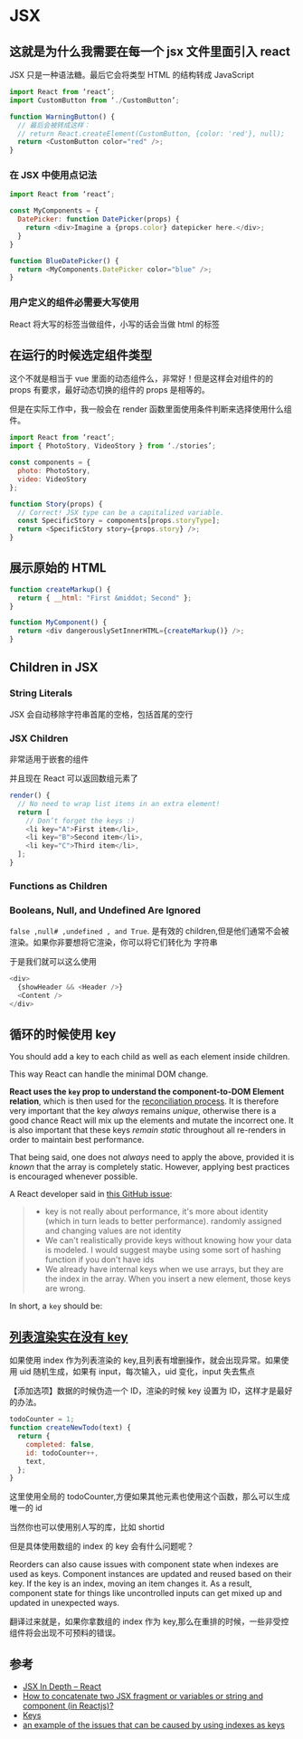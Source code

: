 # JSX

## 这就是为什么我需要在每一个 jsx 文件里面引入 react

JSX 只是一种语法糖。最后它会将类型 HTML 的结构转成 JavaScript

```js
import React from ‘react’;
import CustomButton from ‘./CustomButton’;

function WarningButton() {
  // 最后会被转成这样：
  // return React.createElement(CustomButton, {color: 'red'}, null);
  return <CustomButton color="red" />;
}
```

### 在 JSX 中使用点记法

```js
import React from ‘react’;

const MyComponents = {
  DatePicker: function DatePicker(props) {
    return <div>Imagine a {props.color} datepicker here.</div>;
  }
}

function BlueDatePicker() {
  return <MyComponents.DatePicker color="blue" />;
}
```

### 用户定义的组件必需要大写使用

React 将大写的标签当做组件，小写的话会当做 html 的标签

## 在运行的时候选定组件类型

这个不就是相当于 vue 里面的动态组件么，非常好！但是这样会对组件的的 props 有要求，最好动态切换的组件的 props 是相等的。

但是在实际工作中，我一般会在 render 函数里面使用条件判断来选择使用什么组件。

```js
import React from ‘react’;
import { PhotoStory, VideoStory } from ‘./stories’;

const components = {
  photo: PhotoStory,
  video: VideoStory
};

function Story(props) {
  // Correct! JSX type can be a capitalized variable.
  const SpecificStory = components[props.storyType];
  return <SpecificStory story={props.story} />;
}
```

## 展示原始的 HTML

```js
function createMarkup() {
  return { __html: "First &middot; Second" };
}

function MyComponent() {
  return <div dangerouslySetInnerHTML={createMarkup()} />;
}
```

## Children in JSX

### String Literals

JSX 会自动移除字符串首尾的空格，包括首尾的空行

### JSX Children

非常适用于嵌套的组件

并且现在 React 可以返回数组元素了

```js
render() {
  // No need to wrap list items in an extra element!
  return [
    // Don’t forget the keys :)
    <li key="A">First item</li>,
    <li key="B">Second item</li>,
    <li key="C">Third item</li>,
  ];
}
```

### Functions as Children

### Booleans, Null, and Undefined Are Ignored

`false ,null# ,undefined , and True`. 是有效的 children,但是他们通常不会被渲染。如果你非要想将它渲染，你可以将它们转化为 字符串

于是我们就可以这么使用

```js
<div>
  {showHeader && <Header />}
  <Content />
</div>
```

## 循环的时候使用 key

You should add a key to each child as well as each element inside children.

This way React can handle the minimal DOM change.

**React uses the `key` prop to understand the component-to-DOM Element relation**, which is then used for the [reconciliation process](https://facebook.github.io/react/docs/reconciliation.html). It is therefore very important that the key _always_ remains _unique_, otherwise there is a good chance React will mix up the elements and mutate the incorrect one. It is also important that these keys _remain static_ throughout all re-renders in order to maintain best performance.

That being said, one does not _always_ need to apply the above, provided it is _known_ that the array is completely static. However, applying best practices is encouraged whenever possible.

A React developer said in [this GitHub issue](https://github.com/facebook/react/issues/1342#issuecomment-39230939):

> - key is not really about performance, it's more about identity (which in turn leads to better performance). randomly assigned and changing values are not identity
> - We can't realistically provide keys without knowing how your data is modeled. I would suggest maybe using some sort of hashing function if you don't have ids
> - We already have internal keys when we use arrays, but they are the index in the array. When you insert a new element, those keys are wrong.

In short, a `key` should be:

## [列表渲染实在没有 key](https://medium.com/@robinpokorny/index-as-a-key-is-an-anti-pattern-e0349aece318)

如果使用 index 作为列表渲染的 key,且列表有增删操作，就会出现异常。如果使用 uid 随机生成，如果有 input，每次输入，uid 变化，input 失去焦点

【添加选项】数据的时候伪造一个 ID，渲染的时候 key 设置为 ID，这样才是最好的办法。

```js
todoCounter = 1;
function createNewTodo(text) {
  return {
    completed: false,
    id: todoCounter++,
    text,
  };
}
```

这里使用全局的 todoCounter,方便如果其他元素也使用这个函数，那么可以生成唯一的 id

当然你也可以使用别人写的库，比如 shortid

但是具体使用数组的 index 的 key 会有什么问题呢？

Reorders can also cause issues with component state when indexes are used as keys. Component instances are updated and reused based on their key. If the key is an index, moving an item changes it. As a result, component state for things like uncontrolled inputs can get mixed up and updated in unexpected ways.

翻译过来就是，如果你拿数组的 index 作为 key,那么在重排的时候，一些非受控组件将会出现不可预料的错误。

## 参考

- [JSX In Depth – React](https://reactjs.org/docs/jsx-in-depth.html)
- [How to concatenate two JSX fragment or variables or string and component (in Reactjs)?](https://stackoverflow.com/questions/36912179/how-to-concatenate-two-jsx-fragment-or-variables-or-string-and-component-in-rea)
- [Keys](https://reactjs.org/docs/reconciliation.html#keys)
- [an example of the issues that can be caused by using indexes as keys](https://codepen.io/pen?editors=0010)
